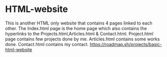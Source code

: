 # HTML-website
This is another HTML only website that contains 4 pages linked to each other.
The Index.html page is the home page which also contains the hyperlinks to the Projects.html,Articles.html & Contact.html.
Project.html page contains few projects done by me.
Articles.html contains some works done.
Contact.html contains my contact.
https://roadmap.sh/projects/basic-html-website

